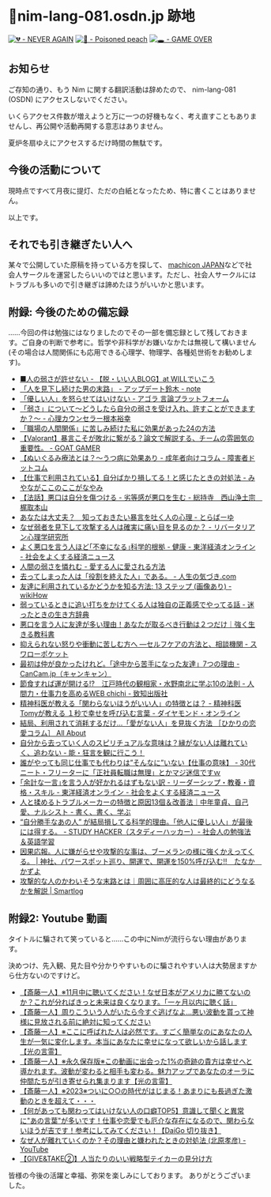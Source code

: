 # 🧸nim-lang-081.osdn.jp 跡地
[![💔 - NEVER AGAIN](https://img.shields.io/badge/💔-NEVER_AGAIN-2ea44f)](https://www.nullarbor.co.jp/blog/2021/03/23/1434/)
[![🍑 - Poisoned peach](https://img.shields.io/badge/🍑-Poisoned_peach-2ea44f)](https://chisou-media.jp/posts/7929)
[![🕳 - GAME OVER](https://img.shields.io/badge/🕳️-GAME_OVER-2ea44f)](https://)

## お知らせ
ご存知の通り、もう Nim に関する翻訳活動は辞めたので、 nim-lang-081 (OSDN) にアクセスしないでください。

いくらアクセス件数が増えようと万に一つの好機もなく、考え直すこともありませんし、再公開や活動再開する意志はありません。

夏炉冬扇ゆえにアクセスするだけ時間の無駄です。

## 今後の活動について

現時点ですべて月夜に提灯、ただの白紙となったため、特に書くことはありません。

以上です。

## それでも引き継ぎたい人へ
某々で公開していた原稿を持っている方を探して、
[machicon JAPAN](https://machicon.jp/)などで社会人サークルを運営したらいいのではと思います。ただし、社会人サークルにはトラブルも多いので引き継ぎは諦めたほうがいいかと思います。

## 附録: 今後のための備忘録
……今回の件は勉強にはなりましたのでその一部を備忘録として残しておきます。ご自身の判断で参考に。哲学や非科学がお嫌いなかたは無視して構いません (その場合は人間関係にも応用できる心理学、物理学、各種処世術をお勧めします)。

 * [■人の弱さが許せない - 【脱・いい人BLOG】at WILLでいこう](https://ameblo.jp/cocoro-master/entry-11460012817.html)
 * [「人を見下し続けた男の末路」 - アップデート鈴木 - note](https://note.com/eterpapa/n/n538fe346181a)
 * [「優しい人」を怒らせてはいけない - アゴラ 言論プラットフォーム](https://agora-web.jp/archives/220914024727.html)
 * [「弱さ」について～どうしたら自分の弱さを受け入れ、許すことができますか？～ - 心理カウンセラー根本裕幸](https://nemotohiroyuki.jp/everyday-psychology/37561)
 * [「職場の人間関係」に苦しみ続けた私に効果があった24の方法](https://life-and-mind.com/office-relationship-791)
 * [【Valorant】暴言こそが敗北に繋がる？論文で解説する、チームの雰囲気の重要性。 - GOAT GAMER](https://goat-gamer.com/valorant-rudeness/)
 * [【ぬいぐるみ療法とは？～うつ病に効果あり - 成年者向けコラム - 障害者ドットコム](https://shohgaisha.com/column/grown_up_detail?id=659)
 * [【仕事で利用されている】自分ばかり損してる！と感じたときの対処法 - みやながここのここがなやみ](https://miyakoko.com/win-by-losing/)
 * [【法話】悪口は自分を傷つける - 劣等感が悪口を生む - 総持寺　西山浄土宗　梶取本山](https://soujiji-kandori.com/148/)
 * [あなたは大丈夫？　知っておきたい暴言を吐く人の心理 - とらばーゆ](https://toranet.jp/contents/career_skill/communication/21476/)
 * [なぜ弱者を見下して攻撃する人は確実に痛い目を見るのか？ - リバータリアン心理学研究所](https://libpsy.com/information-asymmetry-weak/8133/)
 * [よく悪口を言う人ほど｢不幸になる｣科学的根拠 - 健康 - 東洋経済オンライン - 社会をよくする経済ニュース](https://toyokeizai.net/articles/-/366140)
 * [人間の弱さを憐れむ - 愛する人に愛される方法](https://loved.jp/17/1.html)
 * [去ってしまった人は「役割を終えた人」である。 - 人生の気づき.com](https://jinseinokiduki.com/goen_yakume/)
 * [友達に利用されているかどうかを知る方法: 13 ステップ (画像あり) - wikiHow](https://www.wikihow.jp/%E5%8F%8B%E9%81%94%E3%81%AB%E5%88%A9%E7%94%A8%E3%81%95%E3%82%8C%E3%81%A6%E3%81%84%E3%82%8B%E3%81%8B%E3%81%A9%E3%81%86%E3%81%8B%E3%82%92%E7%9F%A5%E3%82%8B?amp=1)
 * [弱っているときに追い打ちをかけてくる人は独自の正義感でやってる話 - 迷ったときの生き方辞典](https://happy-pokonyan.com/additional/)
 * [悪口を言う人に友達が多い理由！あなたが取るべき行動は２つだけ｜強く生きる教科書](https://sigoto-turai.com/waruguchi-tomodachi-ooi/)
 * [抑えられない怒りや衝動に苦しむ方へ ―セルフケアの方法と、相談機関 - スワローポケット](https://swallowpocket.net/242/)
 * [最初は仲が良かったけれど。「途中から苦手になった友達」7つの理由 - CanCam.jp（キャンキャン）](https://cancam.jp/archives/1073516)
 * [節食すれば運が開ける!?　江戸時代の観相家・水野南北に学ぶ10の法則 - 人間力・仕事力を高めるWEB chichi - 致知出版社](https://www.chichi.co.jp/web/20220314_mizuno_namboku_nakaya/)
 * [精神科医が教える「関わらないほうがいい人」の特徴とは？ - 精神科医Tomyが教える １秒で幸せを呼び込む言葉 - ダイヤモンド・オンライン](https://diamond.jp/articles/-/289632)
 * [結局、利用されて消耗するだけ…「愛がない人」を見抜く方法 ［ひかりの恋愛コラム］ All About](https://allabout.co.jp/gm/gc/484024/)
 * [自分から去っていく人のスピリチュアルな意味は？縁がない人は離れていく、追わない - 能・狂言を観に行こう！](https://noh-kyogen.jp/hito-hanareteiku-4186)
 * [誰がやっても同じ仕事でも代わりは”そんなに”いない【仕事の意味】 - 30代ニート・フリーターに「正社員転職は無理」とかマジ迷信ですｗ](http://syusyokukatsudo.net/imi/)
 * [｢余計な一言｣を言う人が好かれるはずもない訳 - リーダーシップ・教養・資格・スキル - 東洋経済オンライン - 社会をよくする経済ニュース](https://toyokeizai.net/articles/-/424841)
 * [人と揉めるトラブルメーカーの特徴と原因13個＆改善法｜中年童貞、自己愛、ナルシスト - 書く、書く、学ぶ](https://kaimonoboogie.com/troublemake)
 * [“自分勝手なあの人” が結局損してる科学的理由。「他人に優しい人」が最後には得する。 - STUDY HACKER（スタディーハッカー）- 社会人の勉強法＆英語学習](https://studyhacker.net/ninchiteki-syoutenriron)
 * [因果応報。人に嫌がらせや攻撃的な事は、ブーメランの様に強くかえってくる。 | 神社、パワースポット巡り、開運で、開運を150%呼び込む‼️　たなか　かずよ](https://ameblo.jp/550024-2020/entry-12708905215.html)
 * [攻撃的な人のかわいそうな末路とは｜周囲に高圧的な人は最終的にどうなるかを解説 | Smartlog](https://smartlog.jp/202747)

## 附録2: Youtube 動画
タイトルに騙されて笑っていると……この中にNimが流行らない理由があります。

決めつけ、先入観、見た目や分かりやすいものに騙されやすい人は大勢居ますから仕方ないのですけど。

 * [【斎藤一人】※11月中に聴いてください！なぜ日本がアメリカに勝てないのか？これが分ればきっと未来は良くなります。「一ヶ月以内に聴く話」](https://youtu.be/oB6vC11i4eg)
 * [【斎藤一人】周りこういう人がいたら今すぐ逃げなよ…悪い波動を貰って神様に見放される前に絶対に知ってください](https://youtu.be/6dOlTLgrpo)
 * [【斎藤一人】※ここに呼ばれた人は必然です。すごく簡単なのにあなたの人生が一気に変化します。本当にあなたに幸せになって欲しいから話します【光の言霊】](https://youtu.be/LW8GlimkbT0)
 * [【斎藤一人】※永久保存版※この動画に出会った1%の奇跡の貴方は幸せへと導かれます。波動が変わると相手も変わる。魅力アップであなたのオーラに仲間たちが引き寄せられ集まります【光の言霊】](https://youtu.be/N-wZS885a2E)
 * [【斎藤一人】※2023※ついに○○の時代がはじまる！あまりにも長過ぎた激動のときを超えて・・・](https://youtu.be/lfj3eO0xYyg)
 * [【何があっても関わってはいけない人の口癖TOP5】意識して聞くと異常に"あの言葉"が多いです！仕事や恋愛でも厄介な存在になるので、関わらないほうが吉です！参考にしてみてください！【DaiGo 切り抜き】](https://youtu.be/1yg0s3Cexw8)
 * [なぜ人が離れていくのか？その理由と嫌われたときの対処法 (北原孝彦) - YouTube](https://youtube.com/watch?v=wu4ay6Hn8sg)
 * [【GIVE&TAKE②】人当たりのいい戦略型テイカーの見分け方](https://youtu.be/ul89v4C1Pxg)

皆様の今後の活躍と幸福、弥栄を楽しみにしております。
ありがとうございました。
